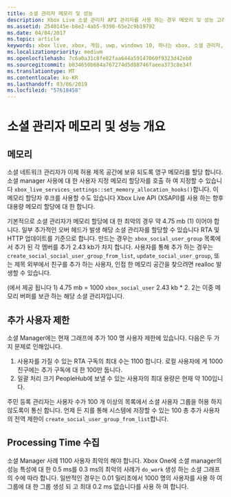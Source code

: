 ```yaml
---
title: 소셜 관리자 메모리 및 성능
description: Xbox Live 소셜 관리자 API 관리자를 사용 하는 경우 메모리 및 성능 고려 사항을 설명 합니다.
ms.assetid: 2540145e-b8e2-4ab5-9390-65e2c9b19792
ms.date: 04/04/2017
ms.topic: article
keywords: xbox live, xbox, 게임, uwp, windows 10, 하나는 xbox, 소셜 관리자, 사용자
ms.localizationpriority: medium
ms.openlocfilehash: 7c6a0a31c8fe82faa644a59147060f9323d42eb0
ms.sourcegitcommit: b034650b684a767274d5d88746faeea373c8e34f
ms.translationtype: MT
ms.contentlocale: ko-KR
ms.lasthandoff: 03/06/2019
ms.locfileid: "57618458"
---
```

# <a name="social-manager-memory-and-performance-overview"></a>소셜 관리자 메모리 및 성능 개요

## <a name="memory"></a>메모리
소셜 네트워크 관리자가 이제 허용 제목 공간에 보유 되도록 영구 메모리를 할당 합니다. 소셜 manager 사용에 대 한 사용자 지정 메모리 할당자를 호출 하 여 지정할 수 있습니다 `xbox_live_services_settings::set_memory_allocation_hooks()`합니다. 이 메모리 할당자 후크를 사용할 수도 있습니다 Xbox Live API (XSAPI)를 사용 하는 향후 대용량 메모리 할당에 대 한 합니다.

기본적으로 소셜 관리자가 메모리 할당에 대 한 최악의 경우 약 4.75 mb (1) 이어야 합니다. 일부 추가적인 오버 헤드가 발생 해당 소셜 관리자를 할당할 수 있습니다 RTA 및 HTTP 업데이트를 기준으로 합니다. 만드는 경우는 `xbox_social_user_group` 목록에서 추가 된 각 멤버를 추가 2.43 kb가 차지 합니다. 사용자를 통해 추가 하는 경우는 `create_social_social_user_group_from_list`, `update_social_user_group`, 또는 제목 외부에서 친구를 추가 하는 사용자, 인접 한 메모리 공간을 찾으려면 realloc 발생할 수 있습니다.

(에서 제공 됩니다 1) 4.75 mb = 1000 `xbox_social_user` 2.43 kb * 2. 2는 이중 메모리 버퍼를 보관 하는 해당 소셜 관리자입니다.

## <a name="additional-user-limits"></a>추가 사용자 제한
소셜 Manager에는 현재 그래프에 추가 100 명 사용자 제한에 있습니다. 다음은 두 가지 문제로 인해입니다.

1. 사용자를 가질 수 있는 RTA 구독의 최대 수는 1100 합니다. 로컬 사용자에 게 1000 친구에는 추가 구독에 대 한 100만 둡니다.
2. 일괄 처리 크기 PeopleHub에 보낼 수 있는 사용자의 최대 용량은 현재 약 100입니다.

주민 등록 관리자는 사용자 수가 100 개 이상의 목록에서 소셜 사용자 그룹을 허용 하지 않도록이 통신 합니다. 언제 든 지를 통해 시스템에 저장할 수 있는 100 총 추가 사용자의 전역 제한이 `create_social_user_group_from_list`합니다.

## <a name="processing-time"></a>Processing Time 수집
소셜 Manager 사례 1100 사용자 최악의 해야 합니다. Xbox One에 소셜 manager의 성능 특성에 대 한 0.5 ms를 0.3 ms의 최악의 사례가 `do_work` 생성 하는 소셜 그래프의 수에 따라 합니다. 일반적인 경우는 0.01 밀리초에서 1000 명의 사용자를 사용 하 여 그룹에 대 한 그룹 생성 되 고 최대 0.2 ms 없습니다를 사용 하 여 합니다.
